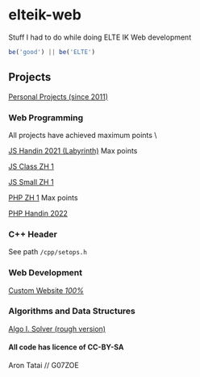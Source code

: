 # elteik-web

Stuff I had to do while doing ELTE IK Web development

```javascript
be('good') || be('ELTE')
```

## Projects

[Personal Projects (since 2011)](https://rontap.github.io/rts-nxt/index.html)

### Web Programming

All projects have achieved maximum points \

[JS Handin 2021 (Labyrinth)](https://rontap.github.io/elteik-web/js/bead1/index.html)  Max points

[JS Class ZH 1](https://rontap.github.io/elteik-web/js/bigzh1/index.html)

[JS Small ZH 1](https://rontap.github.io/elteik-web/js/zh1/index.html)

[PHP ZH 1](https://rontap.github.io/elteik-web/php/zh/README.md)  Max points

[PHP Handin 2022](https://rontap.github.io/elteik-web/php/bead/readme.md) 

### C++ Header

See path `/cpp/setops.h`

### Web Development

[Custom Website *100%*](https://rontap.github.io/elteik-web/webfejlesztes-weboldal/index.html)

### Algorithms and Data Structures

[Algo I. Solver (rough version)](https://rontap.github.io/elteik-web/algoi-megoldo/index.html)

#### All code has licence of CC-BY-SA

Aron Tatai // G07ZOE